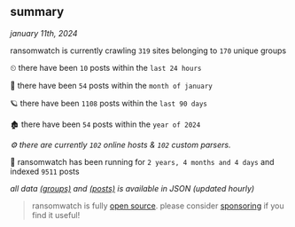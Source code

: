 
## summary
_january 11th, 2024_

ransomwatch is currently crawling `319` sites belonging to `170` unique groups

⏲ there have been `10` posts within the `last 24 hours`

🦈 there have been `54` posts within the `month of january`

🪐 there have been `1108` posts within the `last 90 days`

🏚 there have been `54` posts within the `year of 2024`

_⚙️ there are currently `102` online hosts & `102` custom parsers._

🦕 ransomwatch has been running for `2 years, 4 months and 4 days` and indexed `9511` posts

_all data  [(groups)](http://ransomwhat.telemetry.ltd/groups) and [(posts)](http://ransomwhat.telemetry.ltd/posts) is available in JSON (updated hourly)_

> ransomwatch is fully [open source](https://github.com/joshhighet/ransomwatch#ransomwatch--). please consider [sponsoring](https://github.com/sponsors/joshhighet) if you find it useful!
